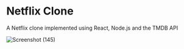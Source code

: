 # Netflix Clone

A Netflix clone implemented using React, Node.js and the TMDB API

![Screenshot (145)](https://user-images.githubusercontent.com/59454388/178345316-8bca8c62-9261-450e-839d-2ab3028b0cd6.png)
